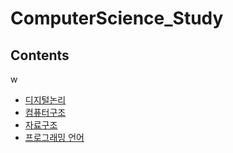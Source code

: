 # ComputerScience_Study

## Contents
w
- [디지털논리](https://github.com/leesh5000/ComputerScience_Study/tree/master/Digital%20Logic)
- [컴퓨터구조](#컴퓨터구조)
- [자료구조](https://github.com/leesh5000/ComputerScience_Study/tree/master/Data%20Structure)
- [프로그래밍 언어](https://github.com/leesh5000/ComputerScience_Study/blob/master/Programming-Language/README.md#Contents)
